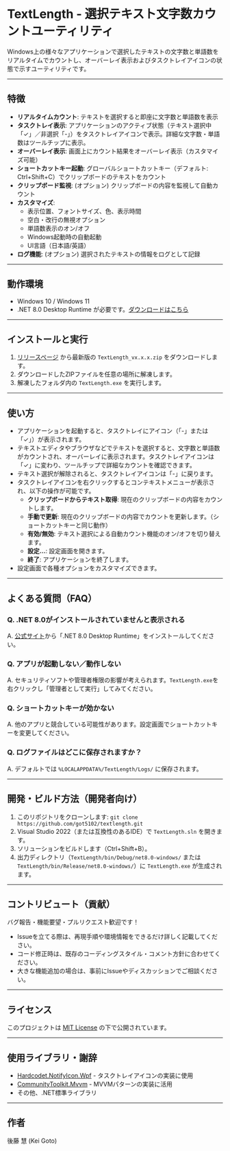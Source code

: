 # TextLength - 選択テキスト文字数カウントユーティリティ

Windows上の様々なアプリケーションで選択したテキストの文字数と単語数をリアルタイムでカウントし、オーバーレイ表示およびタスクトレイアイコンの状態で示すユーティリティです。

---

## 特徴

- **リアルタイムカウント**: テキストを選択すると即座に文字数と単語数を表示
- **タスクトレイ表示**: アプリケーションのアクティブ状態（テキスト選択中「✓」／非選択「-」）をタスクトレイアイコンで表示。詳細な文字数・単語数はツールチップに表示。
- **オーバーレイ表示**: 画面上にカウント結果をオーバーレイ表示（カスタマイズ可能）
- **ショートカットキー起動**: グローバルショートカットキー（デフォルト: Ctrl+Shift+C）でクリップボードのテキストをカウント
- **クリップボード監視**: (オプション) クリップボードの内容を監視して自動カウント
- **カスタマイズ**:
    - 表示位置、フォントサイズ、色、表示時間
    - 空白・改行の無視オプション
    - 単語数表示のオン/オフ
    - Windows起動時の自動起動
    - UI言語（日本語/英語）
- **ログ機能**: (オプション) 選択されたテキストの情報をログとして記録

---

## 動作環境

- Windows 10 / Windows 11
- .NET 8.0 Desktop Runtime が必要です。[ダウンロードはこちら](https://dotnet.microsoft.com/download/dotnet/8.0)

---

## インストールと実行

1. [リリースページ](https://github.com/got5102/textlength/releases) から最新版の `TextLength_vx.x.x.zip` をダウンロードします。
2. ダウンロードしたZIPファイルを任意の場所に解凍します。
3. 解凍したフォルダ内の `TextLength.exe` を実行します。

---

## 使い方

- アプリケーションを起動すると、タスクトレイにアイコン（「-」または「✓」）が表示されます。
- テキストエディタやブラウザなどでテキストを選択すると、文字数と単語数がカウントされ、オーバーレイに表示されます。タスクトレイアイコンは「✓」に変わり、ツールチップで詳細なカウントを確認できます。
- テキスト選択が解除されると、タスクトレイアイコンは「-」に戻ります。
- タスクトレイアイコンを右クリックするとコンテキストメニューが表示され、以下の操作が可能です。
    - **クリップボードからテキスト取得**: 現在のクリップボードの内容をカウントします。
    - **手動で更新**: 現在のクリップボードの内容でカウントを更新します。（ショートカットキーと同じ動作）
    - **有効/無効**: テキスト選択による自動カウント機能のオン/オフを切り替えます。
    - **設定...**: 設定画面を開きます。
    - **終了**: アプリケーションを終了します。
- 設定画面で各種オプションをカスタマイズできます。

---

## よくある質問（FAQ）

### Q. .NET 8.0がインストールされていませんと表示される
A. [公式サイト](https://dotnet.microsoft.com/download/dotnet/8.0)から「.NET 8.0 Desktop Runtime」をインストールしてください。

### Q. アプリが起動しない／動作しない
A. セキュリティソフトや管理者権限の影響が考えられます。`TextLength.exe`を右クリックし「管理者として実行」してみてください。

### Q. ショートカットキーが効かない
A. 他のアプリと競合している可能性があります。設定画面でショートカットキーを変更してください。

### Q. ログファイルはどこに保存されますか？
A. デフォルトでは `%LOCALAPPDATA%/TextLength/Logs/` に保存されます。

---

## 開発・ビルド方法（開発者向け）

1. このリポジトリをクローンします: `git clone https://github.com/got5102/textlength.git`
2. Visual Studio 2022（または互換性のあるIDE）で `TextLength.sln` を開きます。
3. ソリューションをビルドします（Ctrl+Shift+B）。
4. 出力ディレクトリ（`TextLength/bin/Debug/net8.0-windows/` または `TextLength/bin/Release/net8.0-windows/`）に `TextLength.exe` が生成されます。

---

## コントリビュート（貢献）

バグ報告・機能要望・プルリクエスト歓迎です！
- Issueを立てる際は、再現手順や環境情報をできるだけ詳しく記載してください。
- コード修正時は、既存のコーディングスタイル・コメント方針に合わせてください。
- 大きな機能追加の場合は、事前にIssueやディスカッションでご相談ください。

---

## ライセンス

このプロジェクトは [MIT License](LICENSE.txt) の下で公開されています。

---

## 使用ライブラリ・謝辞

- [Hardcodet.NotifyIcon.Wpf](https://github.com/hardcodet/wpf-notifyicon) - タスクトレイアイコンの実装に使用
- [CommunityToolkit.Mvvm](https://github.com/CommunityToolkit/dotnet) - MVVMパターンの実装に活用
- その他、.NET標準ライブラリ

---

## 作者

後藤 慧 (Kei Goto)